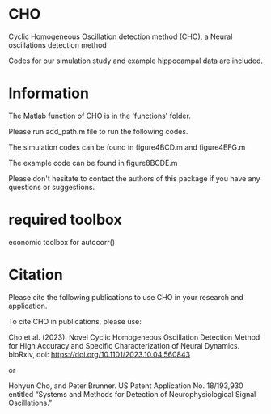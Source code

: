 # CHO 
Cyclic Homogeneous Oscillation detection method (CHO), a Neural oscillations detection method

Codes for our simulation study and example hippocampal data are included.

# Information

The Matlab function of CHO is in the 'functions' folder.

Please run add_path.m file to run the following codes.

The simulation codes can be found in figure4BCD.m and figure4EFG.m

The example code can be found in figure8BCDE.m

Please don't hesitate to contact the authors of this package if you have any questions or suggestions.

# required toolbox

economic toolbox for autocorr()

# Citation

Please cite the following publications to use CHO in your research and application.

To cite CHO in publications, please use:


Cho et al. (2023). Novel Cyclic Homogeneous Oscillation Detection Method for High Accuracy and Specific Characterization of Neural Dynamics. bioRxiv, doi: https://doi.org/10.1101/2023.10.04.560843

or

Hohyun Cho, and Peter Brunner. US Patent Application No. 18/193,930 entitled “Systems and Methods for Detection of Neurophysiological Signal Oscillations.”
